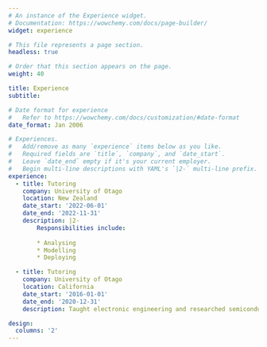 ```yaml
---
# An instance of the Experience widget.
# Documentation: https://wowchemy.com/docs/page-builder/
widget: experience

# This file represents a page section.
headless: true

# Order that this section appears on the page.
weight: 40

title: Experience
subtitle:

# Date format for experience
#   Refer to https://wowchemy.com/docs/customization/#date-format
date_format: Jan 2006

# Experiences.
#   Add/remove as many `experience` items below as you like.
#   Required fields are `title`, `company`, and `date_start`.
#   Leave `date_end` empty if it's your current employer.
#   Begin multi-line descriptions with YAML's `|2-` multi-line prefix.
experience:
  - title: Tutoring
    company: University of Otago
    location: New Zealand
    date_start: '2022-06-01'
    date_end: '2022-11-31'
    description: |2-
        Responsibilities include:
        
        * Analysing
        * Modelling
        * Deploying

  - title: Tutoring
    company: University of Otago
    location: California
    date_start: '2016-01-01'
    date_end: '2020-12-31'
    description: Taught electronic engineering and researched semiconductor physics.

design:
  columns: '2'
---
```

<!-- - title: Tutoring
    company: University of Otago
    location: New Zealand
    date_start: '2022-06-01'
    date_end: '2022-11-31'
    description: FINC306 Derivatives

  - title: Tutoring
    company: University of Otago
    location: New Zealand
    date_start: '2021-06-01'
    date_end: '2021-11-31'
    description: FINC310 Fixed Income Security Analysis -->